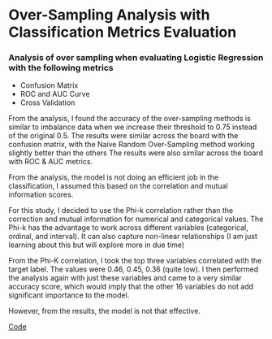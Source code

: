 # Over-Sampling Analysis with Classification Metrics Evaluation

### Analysis of over sampling when evaluating Logistic Regression with the following metrics 

* Confusion Matrix 
* ROC and AUC Curve 
* Cross Validation 

From the analysis, I found the accuracy of the over-sampling methods is similar to imbalance data when we increase their threshold to 0.75 instead of the original 0.5.
The results were similar across the board with the confusion matrix, with the Naive Random Over-Sampling method working slightly better than the others 
The results were also similar across the board with ROC & AUC metrics. 

From the analysis, the model is not doing an efficient job in the classification, I assumed this based on the correlation and mutual information scores. 

For this study, I decided to use the Phi-k correlation rather than the correction and mutual information for numerical and categorical values. The Phi-k has the advantage to work across different variables (categorical, ordinal, and interval). It can also capture non-linear relationships (I am just learning about this but will explore more in due time) 

From the Phi-K correlation, I took the top three variables correlated with the target label. The values were 0.46, 0.45, 0.36 (quite low).
I then performed the analysis again with just these variables and came to a very similar accuracy score, which would imply that the other 16 variables do not add significant importance to the model. 

However,  from the results, the model is not that effective.


[Code](https://github.com/Akiwacky/Over-Sampling-Metrics-Evaluation-)
